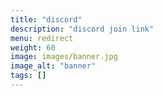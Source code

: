 ```yaml
---
title: "discord"
description: "discord join link"
menu: redirect
weight: 60
image: images/banner.jpg
image_alt: "banner"
tags: []
---
```

<script>
    window.location.href = "https://discord.gg/gpMR7WVyQQ";
</script>